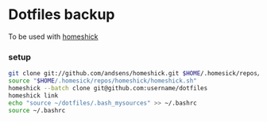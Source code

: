 # Dotfiles backup

To be used with [homeshick](https://github.com/andsens/homeshick)

### setup

```sh
git clone git://github.com/andsens/homeshick.git $HOME/.homesick/repos/homeshick
source "$HOME/.homesick/repos/homeshick/homeshick.sh"
homeshick --batch clone git@github.com:username/dotfiles
homeshick link
echo "source ~/dotfiles/.bash_mysources" >> ~/.bashrc
source ~/.bashrc
```
